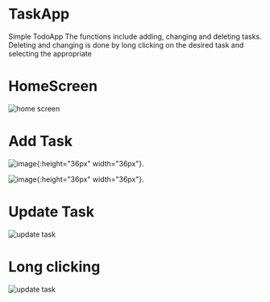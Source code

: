 # TaskApp
Simple TodoApp
The functions include adding, changing and deleting tasks. Deleting and changing is done by long clicking on the desired task and selecting the appropriate

# HomeScreen
![home screen](https://disk.yandex.ru/i/X2AvY9TGnmyNUg)

# Add Task
![image](https://user-images.githubusercontent.com/50696983/115894995-96484100-a462-11eb-9a22-ba4e15268616.png){:height="36px" width="36px"}.

![image](https://user-images.githubusercontent.com/50696983/115894852-6ac55680-a462-11eb-8b93-b84aabe228e9.png){:height="36px" width="36px"}.



# Update Task
![update task](https://disk.yandex.ru/i/MpJd5EMZHqm80A)

# Long clicking
![update task](https://disk.yandex.ru/i/sVV6wwryNZjCtw)
